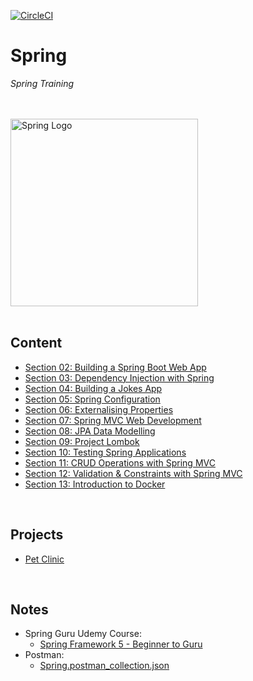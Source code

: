[![CircleCI](https://dl.circleci.com/status-badge/img/gh/JRSmiffy/spring/tree/main.svg?style=svg)](https://dl.circleci.com/status-badge/redirect/gh/JRSmiffy/spring/tree/main)

# Spring
*Spring Training*

<br>
<br>

<img src="./resources/spring-icon.svg" alt="Spring Logo" width=300>

<br>
<br>

## Content
* [Section 02: Building a Spring Boot Web App](./content/02-build-spring-boot-app)
* [Section 03: Dependency Injection with Spring](./content/03-dependency-injection)
* [Section 04: Building a Jokes App](./content/04-build-jokes-app)
* [Section 05: Spring Configuration](./content/05-spring-configuration)
* [Section 06: Externalising Properties](./content/06-externalising-properties)
* [Section 07: Spring MVC Web Development](./content/07-spring-mvc-web-dev)
* [Section 08: JPA Data Modelling](./content/08-jpa-data-modelling)
* [Section 09: Project Lombok](./content/09-project-lombok)
* [Section 10: Testing Spring Applications](./content/10-testing-spring-apps)
* [Section 11: CRUD Operations with Spring MVC](./content/11-spring-mvc-crud-ops)
* [Section 12: Validation & Constraints with Spring MVC](./content/12-spring-mvc-validation)
* [Section 13: Introduction to Docker](./content/13-docker-intro)

<br>

## Projects
* [Pet Clinic](./content/projects/pet-clinic)

<br>

## Notes
* Spring Guru Udemy Course: 
    * [Spring Framework 5 - Beginner to Guru](https://www.udemy.com/course/spring-framework-5-beginner-to-guru/)
* Postman:
    * [Spring.postman_collection.json](./resources/postman/Spring.postman_collection.json)
